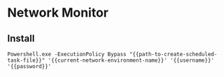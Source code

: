 # Network Monitor

## Install

`Powershell.exe -ExecutionPolicy Bypass "{{path-to-create-scheduled-task-file}}" '{{current-network-environment-name}}' '{{username}}' '{{password}}'`